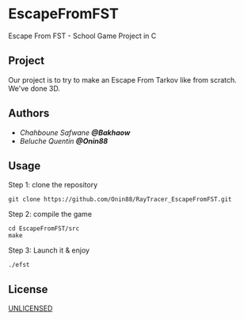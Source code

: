 # EscapeFromFST
 Escape From FST - School Game Project in C

## Project

 Our project is to try to make an Escape From Tarkov like from scratch.
 We've done 3D.

  
## Authors

 * _Chahboune Safwane **@Bakhaow**_
 * _Beluche Quentin **@Onin88**_
 
## Usage

Step 1: clone the repository
```
git clone https://github.com/Onin88/RayTracer_EscapeFromFST.git
```

Step 2: compile the game
```
cd EscapeFromFST/src
make
```

Step 3: Launch it & enjoy
```
./efst
```

## License
[UNLICENSED](https://choosealicense.com/licenses/unlicense/)
